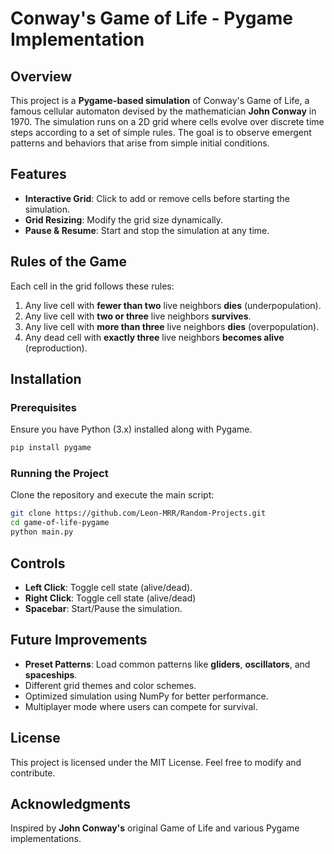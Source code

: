 # Conway's Game of Life - Pygame Implementation

## Overview
This project is a **Pygame-based simulation** of Conway's Game of Life, a famous cellular automaton devised by the mathematician **John Conway** in 1970. The simulation runs on a 2D grid where cells evolve over discrete time steps according to a set of simple rules. The goal is to observe emergent patterns and behaviors that arise from simple initial conditions.

## Features
- **Interactive Grid**: Click to add or remove cells before starting the simulation.
- **Grid Resizing**: Modify the grid size dynamically.
- **Pause & Resume**: Start and stop the simulation at any time.

## Rules of the Game
Each cell in the grid follows these rules:
1. Any live cell with **fewer than two** live neighbors **dies** (underpopulation).
2. Any live cell with **two or three** live neighbors **survives**.
3. Any live cell with **more than three** live neighbors **dies** (overpopulation).
4. Any dead cell with **exactly three** live neighbors **becomes alive** (reproduction).

## Installation
### Prerequisites
Ensure you have Python (3.x) installed along with Pygame.

```sh
pip install pygame
```

### Running the Project
Clone the repository and execute the main script:

```sh
git clone https://github.com/Leon-MRR/Random-Projects.git
cd game-of-life-pygame
python main.py
```

## Controls
- **Left Click**: Toggle cell state (alive/dead).
- **Right Click**: Toggle cell state (alive/dead)
- **Spacebar**: Start/Pause the simulation.

## Future Improvements
- **Preset Patterns**: Load common patterns like **gliders**, **oscillators**, and **spaceships**.
- Different grid themes and color schemes.
- Optimized simulation using NumPy for better performance.
- Multiplayer mode where users can compete for survival.

## License
This project is licensed under the MIT License. Feel free to modify and contribute.

## Acknowledgments
Inspired by **John Conway's** original Game of Life and various Pygame implementations.

